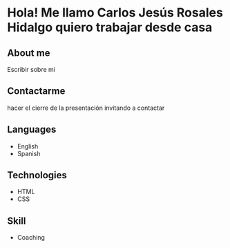 # Hola! Me llamo Carlos Jesús Rosales Hidalgo quiero trabajar desde casa

## About me 

Escribir sobre mi

## Contactarme

 hacer el cierre de la presentación invitando a contactar

 ## Languages

- English
- Spanish

 ## Technologies

- HTML
- CSS

## Skill

- Coaching

